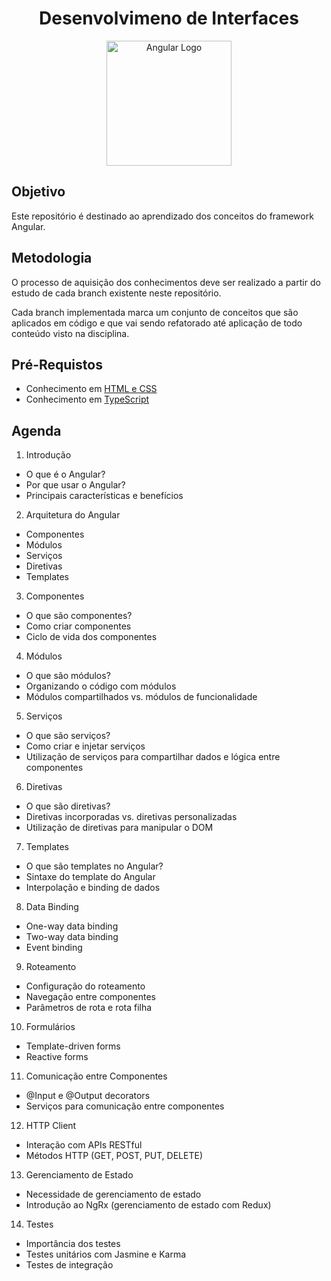 
<div  align="center">
  <h1> Desenvolvimeno de Interfaces</h1>
 
<img width="200"
    alt="Angular Logo"
    src="https://www.svgrepo.com/show/378486/angular-fill.svg"
  />
</div>

## Objetivo
Este repositório é destinado ao aprendizado dos conceitos do framework Angular. 

## Metodologia 
O  processo de aquisição dos conhecimentos deve ser realizado a partir do estudo de cada branch existente neste repositório. 

Cada branch implementada marca um conjunto de conceitos que são aplicados em código e que vai sendo refatorado até aplicação de todo conteúdo visto na disciplina.

## Pré-Requistos
 - Conhecimento em [HTML e CSS](https://learn.microsoft.com/pt-br/training/paths/build-web-pages-html-css-for-beginners/)
 - Conhecimento em [TypeScript](https://learn.microsoft.com/pt-br/training/paths/build-javascript-applications-typescript/)

## Agenda

1.  Introdução
 
 - O que é o Angular?
 - Por que usar o Angular?
 - Principais características e benefícios

2. Arquitetura do Angular

 - Componentes
 - Módulos
 - Serviços
 - Diretivas
 - Templates

3. Componentes

 - O que são componentes?
 - Como criar componentes
 - Ciclo de vida dos componentes

4. Módulos

- O que são módulos?
- Organizando o código com módulos
- Módulos compartilhados vs. módulos de funcionalidade

5. Serviços

- O que são serviços?
- Como criar e injetar serviços
- Utilização de serviços para compartilhar dados e lógica entre componentes

6. Diretivas

- O que são diretivas?
- Diretivas incorporadas vs. diretivas personalizadas
- Utilização de diretivas para manipular o DOM

7. Templates

- O que são templates no Angular?
- Sintaxe do template do Angular
- Interpolação e binding de dados

8. Data Binding

- One-way data binding
- Two-way data binding
- Event binding

9. Roteamento

- Configuração do roteamento
- Navegação entre componentes
- Parâmetros de rota e rota filha

10. Formulários

- Template-driven forms
- Reactive forms

11. Comunicação entre Componentes

- @Input e @Output decorators
- Serviços para comunicação entre componentes

12. HTTP Client

- Interação com APIs RESTful
- Métodos HTTP (GET, POST, PUT, DELETE)

13. Gerenciamento de Estado

- Necessidade de gerenciamento de estado
- Introdução ao NgRx (gerenciamento de estado com Redux)

14. Testes

- Importância dos testes
- Testes unitários com Jasmine e Karma
- Testes de integração